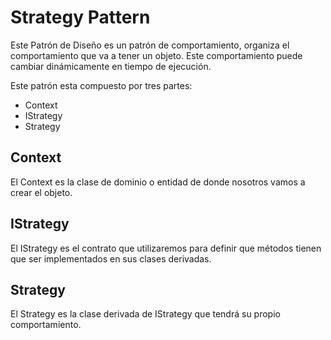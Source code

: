 # Strategy Pattern

Este Patrón de Diseño es un patrón de comportamiento, organiza el comportamiento que va a tener un objeto. Este comportamiento puede cambiar dinámicamente en tiempo de ejecución.

Este patrón esta compuesto por tres partes:

- Context
- IStrategy
- Strategy

## Context

El Context es la clase de dominio o entidad de donde nosotros vamos a crear el objeto.

## IStrategy

El IStrategy es el contrato que utilizaremos para definir que métodos tienen que ser implementados en sus clases derivadas.

## Strategy

El Strategy es la clase derivada de IStrategy que tendrá su propio comportamiento.




